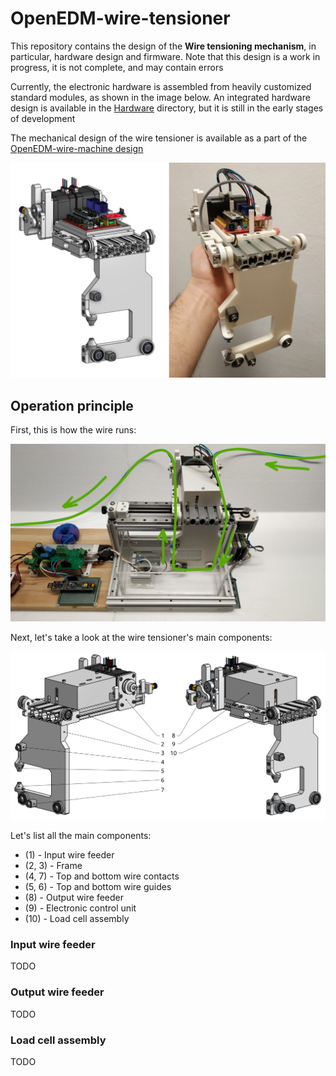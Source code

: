 # OpenEDM-wire-tensioner

This repository contains the design of the **Wire tensioning mechanism**, in particular, hardware design and firmware. Note that this design is a work in progress, it is not complete, and may contain errors

Currently, the electronic hardware is assembled from heavily customized standard modules, as shown in the image below. An integrated hardware design is available in the [Hardware](https://github.com/OpenEDM/OpenEDM-wire-tensioner/tree/main/Hardware) directory, but it is still in the early stages of development

The mechanical design of the wire tensioner is available as a part of the [OpenEDM-wire-machine design](https://github.com/OpenEDM/OpenEDM-wire-machine)

![](https://github.com/OpenEDM/.github/blob/main/images/wire_tensioner.png)

## Operation principle

First, this is how the wire runs:

![](https://github.com/OpenEDM/.github/blob/main/images/wire_path.jpg)

Next, let's take a look at the wire tensioner's main components:

![](https://github.com/OpenEDM/.github/blob/main/images/wire_tensioner_main_components.png)

Let's list all the main components:

- (1) - Input wire feeder
- (2, 3) - Frame
- (4, 7) - Top and bottom wire contacts
- (5, 6) - Top and bottom wire guides
- (8) - Output wire feeder
- (9) - Electronic control unit
- (10) - Load cell assembly

### Input wire feeder

TODO

### Output wire feeder

TODO

### Load cell assembly

TODO
